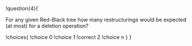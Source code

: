 !question{4}{

For any given Red-Black tree how many restructurings would be expected (at most) for a deletion operation?

!choices{
 !choice 0
 !choice 1
 !correct 2
 !choice n
}
}
